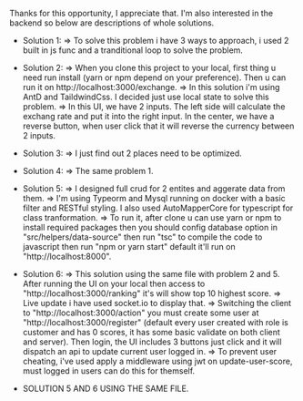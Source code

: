 Thanks for this opportunity, I appreciate that. I'm also interested in the backend so below are descriptions of whole solutions.

- Solution 1:
  => To solve this problem i have 3 ways to approach, i used 2 built in js func and a tranditional loop to solve the problem.

- Solution 2:
  => When you clone this project to your local, first thing u need run install (yarn or npm depend on your preference). Then u can run it on http://localhost:3000/exchange.
  => In this solution i'm using AntD and TaildwindCss. I decided just use local state to solve this problem.
  => In this UI, we have 2 inputs. The left side will calculate the exchang rate and put it into the right input. In the center, we have a reverse button, when user click that it will reverse the currency between 2 inputs.

- Solution 3:
  => I just find out 2 places need to be optimized.

- Solution 4:
  => The same problem 1.

- Solution 5:
  => I designed full crud for 2 entites and aggerate data from them.
  => I'm using Typeorm and Mysql running on docker with a basic filter and RESTful styling. I also used AutoMapperCore for typescript for class tranformation.
  => To run it, after clone u can use yarn or npm to install required packages then you should config database option in "src/helpers/data-source" then run "tsc" to compile the code to javascript then run "npm or yarn start" default it'll run on "http://localhost:8000".

- Solution 6:
  => This solution using the same file with problem 2 and 5. After running the UI on your local then access to "http://localhost:3000/ranking" it's will show top 10 highest score.
  => Live update i have used socket.io to display that.
  => Switching the client to "http://localhost:3000/action" you must create some user at "http://localhost:3000/register" (default every user created with role is customer and has 0 scores, it has some basic validate on both client and server). Then login, the UI includes 3 buttons just click and it will dispatch an api to update current user logged in.
  => To prevent user cheating, i've used apply a middleware using jwt on update-user-score, must logged in users can do this for themself.

* SOLUTION 5 AND 6 USING THE SAME FILE.
